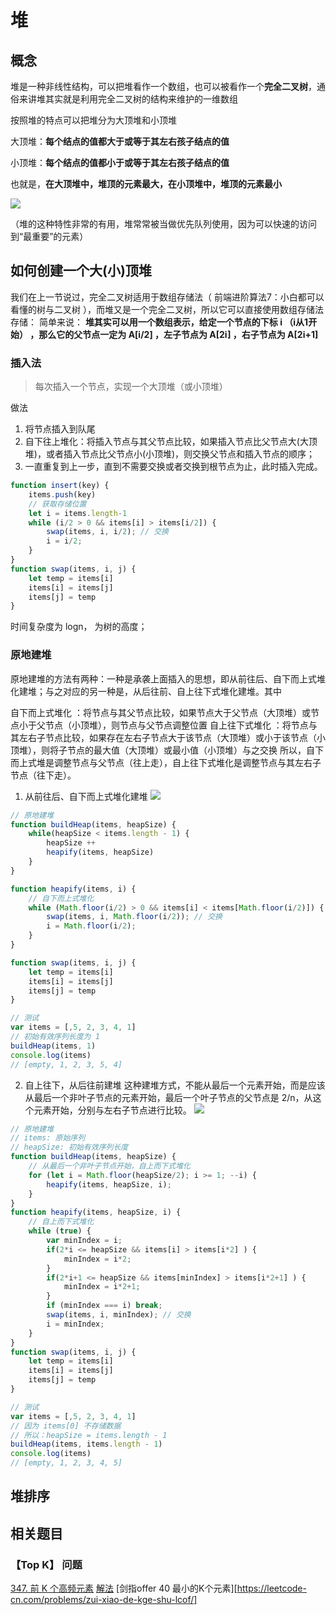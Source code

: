 # 堆

## 概念
堆是一种非线性结构，可以把堆看作一个数组，也可以被看作一个**完全二叉树**，通俗来讲堆其实就是利用完全二叉树的结构来维护的一维数组

按照堆的特点可以把堆分为大顶堆和小顶堆

大顶堆：**每个结点的值都大于或等于其左右孩子结点的值**

小顶堆：**每个结点的值都小于或等于其左右孩子结点的值**

也就是，**在大顶堆中，堆顶的元素最大，在小顶堆中，堆顶的元素最小**

![](https://camo.githubusercontent.com/443bca4cb050ed956dd74655eed041cfb89b7903/687474703a2f2f7265736f757263652e6d757969792e636e2f696d6167652f32303230303332313137313035372e706e67)

（堆的这种特性非常的有用，堆常常被当做优先队列使用，因为可以快速的访问到“最重要”的元素）

## 如何创建一个大(小)顶堆
我们在上一节说过，完全二叉树适用于数组存储法（ 前端进阶算法7：小白都可以看懂的树与二叉树 ），而堆又是一个完全二叉树，所以它可以直接使用数组存储法存储：
简单来说： **堆其实可以用一个数组表示，给定一个节点的下标 i （i从1开始） ，那么它的父节点一定为 A[i/2] ，左子节点为 A[2i] ，右子节点为 A[2i+1]**

### 插入法
> 每次插入一个节点，实现一个大顶堆（或小顶堆）

做法
1. 将节点插入到队尾
2. 自下往上堆化：将插入节点与其父节点比较，如果插入节点比父节点大(大顶堆)，或者插入节点比父节点小(小顶堆)，则交换父节点和插入节点的顺序；
3. 一直重复到上一步，直到不需要交换或者交换到根节点为止，此时插入完成。

```js
function insert(key) {
    items.push(key)
    // 获取存储位置
    let i = items.length-1 
    while (i/2 > 0 && items[i] > items[i/2]) {  
        swap(items, i, i/2); // 交换 
        i = i/2; 
    }
}  
function swap(items, i, j) {
    let temp = items[i]
    items[i] = items[j]
    items[j] = temp
}
```
时间复杂度为 logn， 为树的高度；

### 原地建堆
原地建堆的方法有两种：一种是承袭上面插入的思想，即从前往后、自下而上式堆化建堆；与之对应的另一种是，从后往前、自上往下式堆化建堆。其中

自下而上式堆化 ：将节点与其父节点比较，如果节点大于父节点（大顶堆）或节点小于父节点（小顶堆），则节点与父节点调整位置
自上往下式堆化 ：将节点与其左右子节点比较，如果存在左右子节点大于该节点（大顶堆）或小于该节点（小顶堆），则将子节点的最大值（大顶堆）或最小值（小顶堆）与之交换
所以，自下而上式堆是调整节点与父节点（往上走），自上往下式堆化是调整节点与其左右子节点（往下走）。

1. 从前往后、自下而上式堆化建堆
![](https://camo.githubusercontent.com/b463b8231abcd4e381fc04f99d506a4b46c2e60d/687474703a2f2f7265736f757263652e6d757969792e636e2f696d6167652f32303230303630333030303031372e706e67)

```js
// 原地建堆
function buildHeap(items, heapSize) {
    while(heapSize < items.length - 1) {
        heapSize ++
        heapify(items, heapSize)
    }
}

function heapify(items, i) {
    // 自下而上式堆化
    while (Math.floor(i/2) > 0 && items[i] < items[Math.floor(i/2)]) {  
        swap(items, i, Math.floor(i/2)); // 交换 
        i = Math.floor(i/2); 
    }
}  

function swap(items, i, j) {
    let temp = items[i]
    items[i] = items[j]
    items[j] = temp
}

// 测试
var items = [,5, 2, 3, 4, 1]
// 初始有效序列长度为 1
buildHeap(items, 1)
console.log(items)
// [empty, 1, 2, 3, 5, 4]
```

2. 自上往下，从后往前建堆
这种建堆方式，不能从最后一个元素开始，而是应该从最后一个非叶子节点的元素开始，最后一个叶子节点的父节点是 2/n，从这个元素开始，分别与左右子节点进行比较。
![](https://camo.githubusercontent.com/34bdf9ee4529ad96fbfcb9e213418bcb6a81f9b5/687474703a2f2f7265736f757263652e6d757969792e636e2f696d6167652f32303230303630333030323335362e706e67)

```js
// 原地建堆
// items: 原始序列
// heapSize: 初始有效序列长度
function buildHeap(items, heapSize) {
    // 从最后一个非叶子节点开始，自上而下式堆化
    for (let i = Math.floor(heapSize/2); i >= 1; --i) {    
        heapify(items, heapSize, i);  
    }
}
function heapify(items, heapSize, i) {
    // 自上而下式堆化
    while (true) {
        var minIndex = i;
        if(2*i <= heapSize && items[i] > items[i*2] ) {
            minIndex = i*2;
        }
        if(2*i+1 <= heapSize && items[minIndex] > items[i*2+1] ) {
            minIndex = i*2+1;
        }
        if (minIndex === i) break;
        swap(items, i, minIndex); // 交换 
        i = minIndex; 
    }
}  
function swap(items, i, j) {
    let temp = items[i]
    items[i] = items[j]
    items[j] = temp
}

// 测试
var items = [,5, 2, 3, 4, 1]
// 因为 items[0] 不存储数据
// 所以：heapSize = items.length - 1
buildHeap(items, items.length - 1)
console.log(items)
// [empty, 1, 2, 3, 4, 5]
```

## 堆排序


## 相关题目

### 【Top K】 问题

[347. 前 K 个高频元素](https://leetcode-cn.com/problems/top-k-frequent-elements/) [解法](../../LeetCode/347.前-k-个高频元素.js)
[剑指offer 40 最小的K个元素][https://leetcode-cn.com/problems/zui-xiao-de-kge-shu-lcof/]